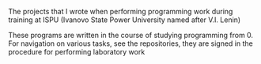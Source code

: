The projects that I wrote when performing programming work during training at ISPU (Ivanovo State Power University named after V.I. Lenin)

These programs are written in the course of studying programming from 0. For navigation on various tasks, see the repositories, they are signed in the procedure for performing laboratory work
